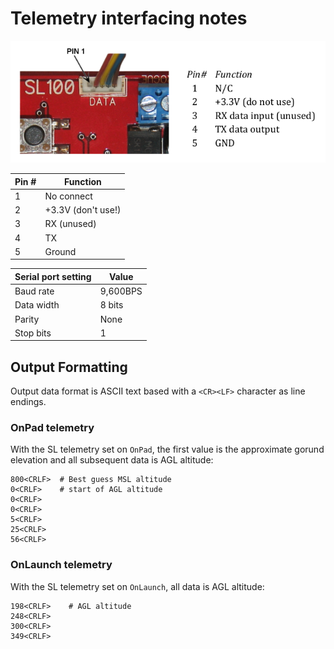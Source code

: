 # Telemetry interfacing notes

<div style="text-align:center">
    <!-- sorry about this if you're reading this file as text or offline... -->
    <img src="https://github.com/und-arc/StratoLogger/raw/master/docs/pinout.png"/>
</div>


| Pin # | Function           |
| ----- | ------------------ |
| 1     | No connect         |
| 2     | +3.3V (don't use!) |
| 3     | RX (unused)        |
| 4     | TX                 |
| 5     | Ground             |

| Serial port setting | Value     |
| ------------------- | --------- |
| Baud rate           | 9,600BPS  |
| Data width          | 8 bits    |
| Parity              | None      |
| Stop bits           | 1         |

## Output Formatting

Output data format is ASCII text based with a `<CR><LF>` character as line endings.

### OnPad telemetry

With the SL telemetry set on `OnPad`, the first value is the approximate gorund elevation and all subsequent data is AGL altitude:

```
800<CRLF>  # Best guess MSL altitude
0<CRLF>    # start of AGL altitude
0<CRLF>
0<CRLF>
5<CRLF>
25<CRLF>
56<CRLF>
```

### OnLaunch telemetry

With the SL telemetry set on `OnLaunch`, all data is AGL altitude:
```
198<CRLF>    # AGL altitude
248<CRLF>
300<CRLF>
349<CRLF>
```


